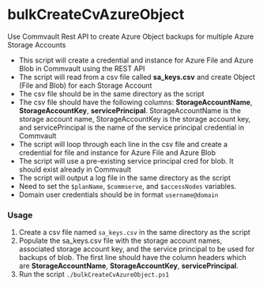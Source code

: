 # bulkCreateCvAzureObject
Use Commvault Rest API to create Azure Object backups for multiple Azure Storage Accounts

- This script will create a credential and instance for Azure File and Azure Blob in Commvault using the REST API
- The script will read from a csv file called **sa_keys.csv** and create Object (File and Blob) for each Storage Account
- The csv file should be in the same directory as the script
- The csv file should have the following columns: **StorageAccountName**, **StorageAccountKey**, **servicePrincipal**. StorageAccountName is the storage account name, StorageAccountKey is the storage account key, and servicePrincipal is the name of the service principal credential in Commvault
- The script will loop through each line in the csv file and create a credential for file and instance for Azure File and Azure Blob
- The script will use a pre-existing service principal cred for blob. It should exist already in Commvault
- The script will output a log file in the same directory as the script
- Need to set the `$planName`, `$commserve`, and `$accessNodes` variables.
- Domain user credentials should be in format `username@domain`

### Usage

1. Create a csv file named `sa_keys.csv` in the same directory as the script
2. Populate the sa_keys.csv file with the storage account names, associated storage account key, and the service principal to be used for backups of blob. The first line should have the column headers which are **StorageAccountName**, **StorageAccountKey**, **servicePrincipal**.
3. Run the script `./bulkCreateCvAzureObject.ps1`
